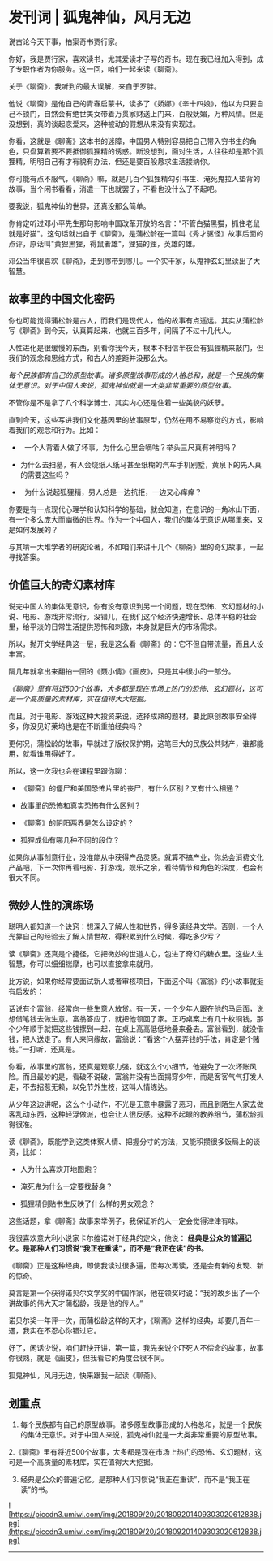 # 发刊词 | 狐鬼神仙，风月无边

说古论今天下事，拍案奇书贾行家。

你好，我是贾行家，喜欢读书，尤其爱读才子写的奇书。现在我已经加入得到，成了专职作者为你服务。这一回，咱们一起来读《聊斋》。

关于《聊斋》，我听到的最大误解，来自于罗胖。

他说《聊斋》是他自己的青春启蒙书，读多了《娇娜》《辛十四娘》，他以为只要自己不锁门，自然会有绝世美女带着万贯家财送上门来，百般妩媚，万种风情。但是没想到，真的谈起恋爱来，这种被动的假想从来没有实现过。

你看，这就是《聊斋》这本书的迷障，中国男人特别容易把自己带入穷书生的角色，只盘算着要不要抵御狐狸精的诱惑。断没想到，面对生活，人往往却是那个狐狸精，明明自己有才有貌有办法，但还是要百般恳求生活接纳你。

你可能有点不服气，《聊斋》嘛，就是几百个狐狸精勾引书生、淹死鬼拉人垫背的故事，当个闲书看看，消遣一下也就罢了，不看也没什么了不起吧。

要我说，狐鬼神仙的世界，还真没那么简单。

你肯定听过邓小平先生那句影响中国改革开放的名言："不管白猫黑猫，抓住老鼠就是好猫"。这句话就出自于《聊斋》，是蒲松龄在一篇叫《秀才驱怪》故事后面的点评，原话叫"黄狸黑狸，得鼠者雄"，狸猫的狸，英雄的雄。

邓公当年很喜欢《聊斋》，走到哪带到哪儿。一个实干家，从鬼神玄幻里读出了大智慧。

## 故事里的中国文化密码

你也可能觉得蒲松龄是古人，而我们是现代人，他的故事有点遥远。其实从蒲松龄写《聊斋》到今天，认真算起来，也就三百多年，间隔了不过十几代人。

人性进化是很缓慢的东西，别看你我今天，根本不相信半夜会有狐狸精来敲门，但我们的观念和思维方式，和古人的差距并没那么大。

 *每个民族都有自己的原型故事。诸多原型故事形成的人格总和，就是一个民族的集体无意识。对于中国人来说，狐鬼神仙就是一大类非常重要的原型故事。*

不管你是不是拿了八个科学博士，其实内心还是住着一些美貌的妖孽。

直到今天，这些写进我们文化基因里的故事原型，仍然在用不易察觉的方式，影响着我们的观念和行为。比如：

*   一个人背着人做了坏事，为什么心里会嘀咕？举头三尺真有神明吗？

* 为什么去扫墓，有人会烧纸人纸马甚至纸糊的汽车手机别墅，黄泉下的先人真的需要这些吗？

*   为什么说起狐狸精，男人总是一边抗拒，一边又心痒痒？

你要是有一点现代心理学和认知科学的基础，就会知道，在意识的一角冰山下面，有一个多么庞大而幽微的世界。作为一个中国人，我们的集体无意识从哪里来，又是如何发展的？

与其啃一大堆学者的研究论著，不如咱们来讲十几个《聊斋》里的奇幻故事，一起寻找答案。

## 价值巨大的奇幻素材库

说完中国人的集体无意识，你有没有意识到另一个问题，现在恐怖、玄幻题材的小说、电影、游戏非常流行。没错儿，在我们这个经济快速增长、总体平稳的社会里，给平淡的日常生活提供恐怖和刺激，本身就是巨大的市场需求。

所以，抛开文学经典这一层，我是这么看《聊斋》的：它不但自带流量，而且人设丰富。

隔几年就拿出来翻拍一回的《聂小倩》《画皮》，只是其中很小的一部分。

 *《聊斋》里有将近500个故事，大多都是现在市场上热门的恐怖、玄幻题材，这可是一个高质量的素材库，实在值得大大挖掘。*

而且，对于电影、游戏这种大投资来说，选择成熟的题材，要比原创故事安全得多，你没见好莱坞也是在不断重拍经典吗？

更何况，蒲松龄的故事，早就过了版权保护期，这笔巨大的民族公共财产，谁都能用，就看谁用得好了。

所以，这一次我也会在课程里跟你聊：

* 《聊斋》的僵尸和美国恐怖片里的丧尸，有什么区别？又有什么相通？

* 故事里的恐怖和真实恐怖有什么区别？

* 《聊斋》的阴阳两界是怎么设定的？

* 狐狸成仙有哪几种不同的段位？

如果你从事创意行业，没准能从中获得产品灵感。就算不搞产业，你总会消费文化产品吧，下一次你再看电影、打游戏，娱乐之余，看待情节和角色的深度，也会有很大不同。

## 微妙人性的演练场

聪明人都知道一个诀窍：想深入了解人性和世界，得多读经典文学。否则，一个人光靠自己的经验去了解人情世故，得积累到什么时候，得吃多少亏？

读《聊斋》还真是个捷径，它把微妙的世道人心，包进了奇幻的糖衣里。这些人生智慧，你可以细细揣摩，也可以直接拿来就用。

比方说，如果你经常要面试新人或者审核项目，下面这个叫《富翁》的小故事就挺有启发的：

话说有个富翁，经常向一些生意人放贷。有一天，一个少年人跟在他的马后面，说想借笔钱去做生意。富翁答应了，就把他领回了家。正巧桌案上有几十枚铜钱，那个少年顺手就把这些钱摞到一起，在桌上高高低低地叠来叠去。富翁看到，就没借钱，把人送走了。有人来问缘故，富翁说：“看这个人摆弄钱的手法，肯定是个赌徒。”一打听，还真是。

你看，故事里的富翁，还真是观察力强，就这么个小细节，他避免了一次坏账风险。而且最妙的是，看破不说破，富翁并没有当面揭穿少年，而是客客气气打发人走，不去招惹无赖，以免节外生枝，这叫人情练达。

从少年这边讲呢，这么个小动作，不光是无意中暴露了恶习，而且到陌生人家去做客乱动东西，这种轻浮做派，也会让人很反感。这种不起眼的教养细节，蒲松龄抓得很准。

读《聊斋》，既能学到这类体察人情、把握分寸的方法，又能积攒很多饭局上的谈资，比如：

* 人为什么喜欢开地图炮？

* 淹死鬼为什么一定要找替身？

* 狐狸精倒贴书生反映了什么样的男女观念？

这些话题，拿《聊斋》故事来举例子，我保证听的人一定会觉得津津有味。

我很喜欢意大利小说家卡尔维诺对于经典的定义，他说： **经典是公众的普遍记忆。是那种人们习惯说“我正在重读”，而不是“我正在读”的书。**

《聊斋》正是这种经典，即使我读过很多遍，但每次再读，还是会有新的发现、新的惊奇。

莫言是第一个获得诺贝尔文学奖的中国作家，他在领奖时说：“我的故乡出了一个讲故事的伟大天才蒲松龄，我是他的传人。”

诺贝尔奖一年评一次，而蒲松龄这样的天才，《聊斋》这样的经典，却要几百年一遇，我实在不忍心你错过它。

好了，闲话少说，咱们赶快开讲，第一篇，我先来说个吓死人不偿命的故事，故事你很熟，就是《画皮》，但我看它的角度会很不同。

狐鬼神仙，风月无边，快来跟我一起读《聊斋》。

## 划重点

1. 每个民族都有自己的原型故事。诸多原型故事形成的人格总和，就是一个民族的集体无意识。对于中国人来说，狐鬼神仙就是一大类非常重要的原型故事。

2.《聊斋》里有将近500个故事，大多都是现在市场上热门的恐怖、玄幻题材，这可是一个高质量的素材库，实在值得大大挖掘。

3. 经典是公众的普遍记忆。是那种人们习惯说“我正在重读”，而不是“我正在读”的书。

![https://piccdn3.umiwi.com/img/201809/20/201809201409303020612838.jpg](https://piccdn3.umiwi.com/img/201809/20/201809201409303020612838.jpg)

---
